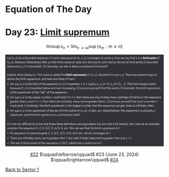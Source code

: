 # Equation of The Day

# Day 23: [Limit supremum](https://en.wikipedia.org/wiki/Limit_supremum)

$$\limsup s_n=\lim_{n\to\infty}\sup\{s_m:m\ge n\}$$

<picture><img alt="Day 23" src="0023.png"></picture>

<center><a href="0022.html">#22</a> $\qquad\leftarrow\qquad$ #23 (June 23, 2024) $\qquad\rightarrow\qquad$ <a href="0024.html">#24</a></center>

[Back to Sector 1](../0-63.md)